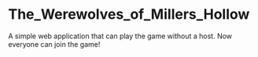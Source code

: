 # The_Werewolves_of_Millers_Hollow
A simple web application that can play the game without a host. Now everyone can join the game!
